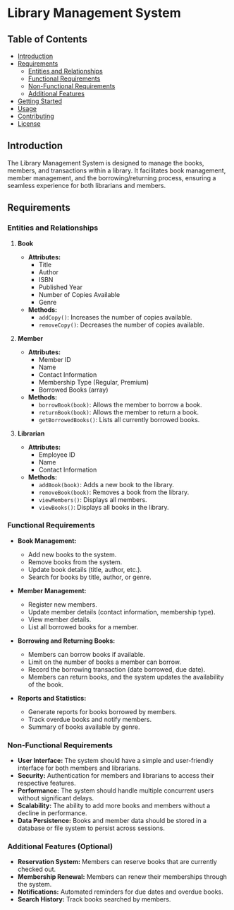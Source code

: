 # Library Management System

## Table of Contents

- [Introduction](#introduction)
- [Requirements](#requirements)
  - [Entities and Relationships](#entities-and-relationships)
  - [Functional Requirements](#functional-requirements)
  - [Non-Functional Requirements](#non-functional-requirements)
  - [Additional Features](#additional-features)
- [Getting Started](#getting-started)
- [Usage](#usage)
- [Contributing](#contributing)
- [License](#license)

## Introduction

The Library Management System is designed to manage the books, members, and transactions within a library. It facilitates book management, member management, and the borrowing/returning process, ensuring a seamless experience for both librarians and members.

## Requirements

### Entities and Relationships

1. **Book**

   - **Attributes:**
     - Title
     - Author
     - ISBN
     - Published Year
     - Number of Copies Available
     - Genre
   - **Methods:**
     - `addCopy()`: Increases the number of copies available.
     - `removeCopy()`: Decreases the number of copies available.

2. **Member**

   - **Attributes:**
     - Member ID
     - Name
     - Contact Information
     - Membership Type (Regular, Premium)
     - Borrowed Books (array)
   - **Methods:**
     - `borrowBook(book)`: Allows the member to borrow a book.
     - `returnBook(book)`: Allows the member to return a book.
     - `getBorrowedBooks()`: Lists all currently borrowed books.

3. **Librarian**
   - **Attributes:**
     - Employee ID
     - Name
     - Contact Information
   - **Methods:**
     - `addBook(book)`: Adds a new book to the library.
     - `removeBook(book)`: Removes a book from the library.
     - `viewMembers()`: Displays all members.
     - `viewBooks()`: Displays all books in the library.

### Functional Requirements

- **Book Management:**

  - Add new books to the system.
  - Remove books from the system.
  - Update book details (title, author, etc.).
  - Search for books by title, author, or genre.

- **Member Management:**

  - Register new members.
  - Update member details (contact information, membership type).
  - View member details.
  - List all borrowed books for a member.

- **Borrowing and Returning Books:**

  - Members can borrow books if available.
  - Limit on the number of books a member can borrow.
  - Record the borrowing transaction (date borrowed, due date).
  - Members can return books, and the system updates the availability of the book.

- **Reports and Statistics:**
  - Generate reports for books borrowed by members.
  - Track overdue books and notify members.
  - Summary of books available by genre.

### Non-Functional Requirements

- **User Interface:** The system should have a simple and user-friendly interface for both members and librarians.
- **Security:** Authentication for members and librarians to access their respective features.
- **Performance:** The system should handle multiple concurrent users without significant delays.
- **Scalability:** The ability to add more books and members without a decline in performance.
- **Data Persistence:** Books and member data should be stored in a database or file system to persist across sessions.

### Additional Features (Optional)

- **Reservation System:** Members can reserve books that are currently checked out.
- **Membership Renewal:** Members can renew their memberships through the system.
- **Notifications:** Automated reminders for due dates and overdue books.
- **Search History:** Track books searched by members.
